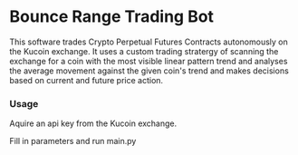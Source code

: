 # Bounce Range Trading Bot

This software trades Crypto Perpetual Futures Contracts autonomously on the Kucoin exchange. It uses a custom trading stratergy of scanning the exchange for a coin with the most visible linear pattern trend and analyses the average movement against the given coin's trend and makes decisions based on current and future price action. 

### Usage

Aquire an api key from the Kucoin exchange.

Fill in parameters and run main.py
